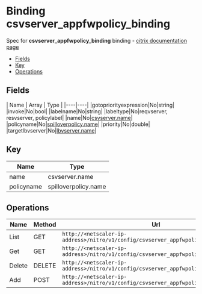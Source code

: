 # Binding csvserver_appfwpolicy_binding

Spec for **csvserver_appfwpolicy_binding** binding - [citrix documentation page](https://developer-docs.citrix.com/projects/netscaler-nitro-api/en/11.0/configuration/content-switching/csvserver_appfwpolicy_binding/csvserver_appfwpolicy_binding/)

- [Fields](#fields)
- [Key](#key)
- [Operations](#operations)

## Fields

| Name | Array | Type |
|----|----|
|gotopriorityexpression|No|string|
|invoke|No|bool|
|labelname|No|string|
|labeltype|No|reqvserver, resvserver, policylabel|
|name|No|[csvserver.name](/doc/resources/csvserver.md)|
|policyname|No|[spilloverpolicy.name](/doc/resources/spilloverpolicy.md)|
|priority|No|double|
|targetlbvserver|No|[lbvserver.name](/doc/resources/lbvserver.md)|

## Key

| Name | Type |
|----|----|
| name | csvserver.name |
| policyname | spilloverpolicy.name |

## Operations

| Name | Method | Url |
|----|----|----|
| List | GET | `http://<netscaler-ip-address>/nitro/v1/config/csvserver_appfwpolicy_binding` |
| Get | GET | `http://<netscaler-ip-address>/nitro/v1/config/csvserver_appfwpolicy_binding/<name>` |
| Delete | DELETE | `http://<netscaler-ip-address>/nitro/v1/config/csvserver_appfwpolicy_binding/<name>` |
| Add | POST | `http://<netscaler-ip-address>/nitro/v1/config/csvserver_appfwpolicy_binding` |

